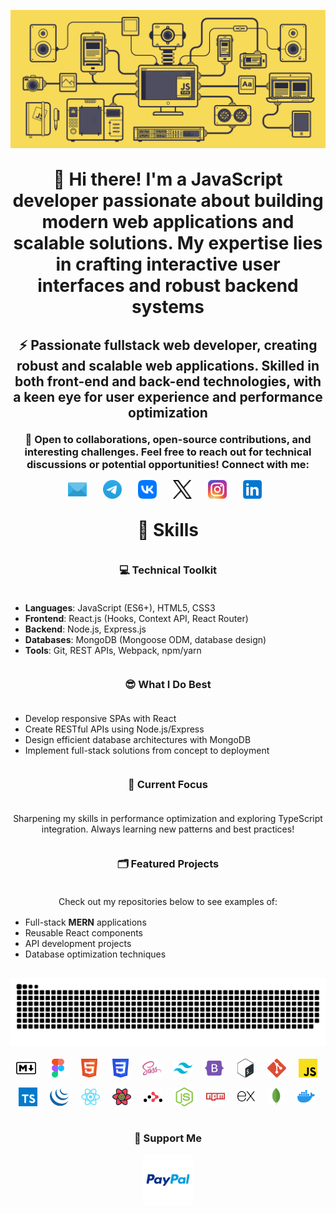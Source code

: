 <!DOCTYPE html>
<html lang="en">
<head>
  <meta charset="UTF-8">
  <meta name="viewport" content="width=device-width, initial-scale=1.0">
</head>
<body>
  <header style="margin: 30px auto">
    <div align="center">
      <picture>
        <source media="(prefers-color-scheme: dark)" srcset="./img/header_main_image/compressed/github_header_image_dev_dark_compressed.gif">
        <source media="(prefers-color-scheme: light)" srcset="./img/header_main_image/compressed/github-header-image_dev_light_compressed.gif">
        <img alt="github-snake" src="./img/header_main_image/compressed/github-header-image_dev_light_compressed.gif">
      </picture>
    </div>
    <h1 align="center" style="margin: 30px auto">👋 Hi there! I'm a JavaScript developer passionate about building modern web applications and scalable solutions. My expertise lies in crafting interactive user interfaces and robust backend systems</h1>
    <h2 align="center" style="margin: 20px auto">⚡ Passionate fullstack web developer, creating robust and scalable web applications. Skilled in both front-end and back-end technologies, with a keen eye for user experience and performance optimization</h2>
    <h3 align="center" style="margin: 10px auto">🚀 Open to collaborations, open-source contributions, and interesting challenges. Feel free to reach out for technical discussions or potential opportunities! Connect with me:</h3>
    <div align="center" style="margin: 15px auto; display: flex;flex-wrap: wrap;gap: 16px;justify-content: center;>
      <a href="mailto:archdeadshadow@icloud.com" target="_blank"><img src="./img/icons/email.svg" alt="Email" height="30" style="margin-right: 10px"></a>
      <a href="https://t.me/ArchDeadShadow" target="_blank"><img src="./img/icons/telegram.svg" alt="Telegram" height="30" style="margin-right: 10px"></a>
      <a href="https://vk.com/archdeadshadow" target="_blank"><img src="./img/icons/vk.svg" alt="VK" height="30" style="margin-right: 10px"></a>
      <a href="https://x.com/ArchDeadShadow" target="_blank">
      <picture>
        <source media="(prefers-color-scheme: dark)" srcset="./img/icons/x-light.svg">
        <source media="(prefers-color-scheme: light)" srcset="./img/icons/x-dark.svg">
        <img src="./img/icons/x-dark.svg" alt="X" height="30" style="margin-right: 10px">
      </picture></a>
      <a href="https://www.instagram.com/archdeadshadow" target="_blank"><img src="./img/icons/instagram.svg" alt="Instagram" height="30" style="margin-right: 10px"></a>
      <a href="https://www.linkedin.com/in/sergey-r-a52219230" target="_blank"><img src="./img/icons/linkedin.svg" alt="LinkedIn" height="30" style="margin-right: 10px"></a>
    </div>
  </header>
  <main style="margin: 30px auto">
  <h1 align="center" style="margin: 30px auto;">🦉 Skills</h1>
  <h3 align="center" style="margin: 36px auto">💻 Technical Toolkit</h3>
    <ul align="left">
      <li><strong>Languages</strong>: JavaScript (ES6+), HTML5, CSS3</li>
      <li><strong>Frontend</strong>: React.js (Hooks, Context API, React Router)</li>
      <li><strong>Backend</strong>: Node.js, Express.js</li>
      <li><strong>Databases</strong>: MongoDB (Mongoose ODM, database design)</li>
      <li><strong>Tools</strong>: Git, REST APIs, Webpack, npm/yarn</li>
    </ul>
    <h3 align="center" style="margin: 36px auto">😎 What I Do Best</h3>
    <ul align="left">
      <li>Develop responsive SPAs with React</li>
      <li>Create RESTful APIs using Node.js/Express</li>
      <li>Design efficient database architectures with MongoDB</li>
      <li>Implement full-stack solutions from concept to deployment</li>
    </ul>
    <h3 align="center" style="margin: 36px auto">📌 Current Focus</h3>
    <p align="center" style="margin: 16px auto">Sharpening my skills in performance optimization and exploring TypeScript integration. Always learning new patterns and best practices!</p>
    <h3 align="center" style="margin: 36px auto">🗂️ Featured Projects</h3>
    <p align="center" style="margin: 16px auto">Check out my repositories below to see examples of:</p>
    <ul align="left">
      <li>Full-stack <strong>MERN</strong> applications</li>
      <li>Reusable React components</li>
      <li>API development projects</li>
      <li>Database optimization techniques</li>
    </ul>
  </main>
  <footer style="margin: 30px auto">
    <div align="center">
      <picture>
        <source media="(prefers-color-scheme: dark)" srcset="./img/snake_game_contribution_calendar/github-snake-dark.svg">
        <source media="(prefers-color-scheme: light)" srcset="./img/snake_game_contribution_calendar/github-snake.svg">
        <img alt="github-snake" src="./img/snake_game_contribution_calendar/github-snake-dark.svg">
      </picture>
    </div>
    <br>
    <div align="center" style="display: flex;flex-wrap: wrap;gap: 16px;justify-content: center;">
      <img src="./img/icons/markdown.svg" height="30" alt="Markdown" style="margin-right: 4px">
      <img src="./img/icons/figma.svg" height="30" alt="Figma" style="margin-right: 4px">
      <img src="./img/icons/html5.svg" height="30" alt="HTML5" style="margin-right: 4px">
      <img src="./img/icons/css3.svg" height="30" alt="CSS3" style="margin-right: 4px">
      <img src="./img/icons/sass.svg" height="30" alt="SASS" style="margin-right: 4px">
      <img src="./img/icons/tailwindcss.svg" height="30" alt="Tailwind CSS" style="margin-right: 4px">
      <img src="./img/icons/bootstrap5.svg" height="30" alt="Bootstrap" style="margin-right: 4px">
      <img src="./img/icons/bash.svg" height="30" alt="Bash" style="margin-right: 4px">
      <img src="./img/icons/git.svg" height="30" alt="GIT" style="margin-right: 4px">
      <img src="./img/icons/javascript.svg" height="30" alt="JavaScript" style="margin-right: 4px">
      <img src="./img/icons/typescript.svg" height="30" alt="TypeScript" style="margin-right: 4px">
      <img src="./img/icons/jquery.svg" height="30" alt="jQuery" style="margin-right: 4px">
      <img src="./img/icons/reactjs.svg" height="30" alt="React" style="margin-right: 4px">
      <img src="./img/icons/react-query.svg" height="30" alt="React Query" style="margin-right: 4px">
      <img src="./img/icons/reactrouter.svg" height="30" alt="React Router" style="margin-right: 4px">
      <img src="./img/icons/nodejs.svg" height="30" alt="Node.js" style="margin-right: 4px">
      <img src="./img/icons/npm.svg" height="30" alt="NPM" style="margin-right: 4px">
      <picture>
        <source media="(prefers-color-scheme: dark)" srcset="./img/icons/expressjs-light.svg">
        <source media="(prefers-color-scheme: light)" srcset="./img/icons/expressjs-dark.svg">
        <img src="./img/icons/expressjs-dark.svg" height="28" alt="Express" style="margin-right: 4px">
      </picture>
      <img src="./img/icons/mongodb.svg" height="28" alt="MongoDB" style="margin-right: 4px">
      <img src="./img/icons/docker.svg" height="28" alt="Docker" style="margin-right: 4px">
    </div>
    <br>
    <div align="center">
      <h3>💸 Support Me</h3>
      <p><a href="https://www.paypal.com/donate/?hosted_button_id=QCEZHJJG8HRD8" target="_blank"><img src="img/icons/paypal.svg" height="80"></a></p>
    </div>
  </footer>
</body>
</html>
